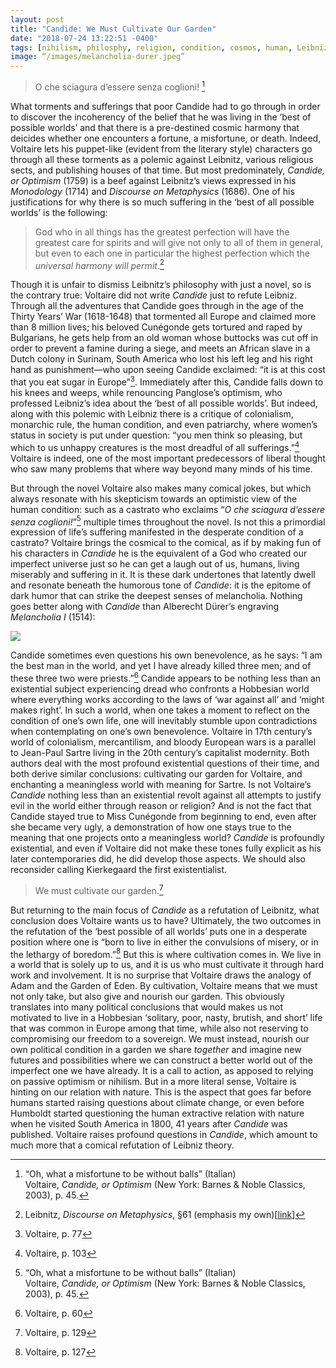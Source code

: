 ```yaml
---
layout: post
title: "Candide: We Must Cultivate Our Garden"
date: "2018-07-24 13:22:51 -0400"
tags: [nihilism, philosphy, religion, condition, cosmos, human, Leibniz, Voltaire]
image: “/images/melancholia-durer.jpeg”
---
```



> O che sciagura d’essere senza coglioni! [^1]

What torments and sufferings that poor Candide had to go through in order to discover the incoherency of the belief that he was living in the ‘best of possible worlds’ and that there is a pre-destined cosmic harmony that deicides whether one encounters a fortune, a misfortune, or death. Indeed, Voltaire lets his puppet-like (evident from the literary style) characters go through all these torments as a polemic against Leibnitz, various religious sects, and publishing houses of that time. But most predominately, *Candide, or Optimism* (1759) is a beef against Leibnitz’s views expressed in his *Monodology* (1714) and *Discourse on Metaphysics* (1686). One of his justifications for why there is so much suffering in the ‘best of all possible worlds’ is the following: 

> God who in all things has the greatest perfection will have the greatest care for spirits and will give not only to all of them in general, but even to each one in particular the highest perfection which the *universal harmony will permit*.[^5]

Though it is unfair to dismiss Leibnitz’s philosophy with just a novel, so is the contrary true: Voltaire did not write *Candide* just to refute Leibniz. Through all the adventures that Candide goes through in the age of the Thirty Years’ War (1618-1648) that tormented all Europe and claimed more than 8 million lives; his beloved Cunégonde gets tortured and raped by Bulgarians, he gets help from an old woman whose buttocks was cut off in order to prevent a famine during a siege, and meets an African slave in a Dutch colony in Surinam, South America who lost his left leg and his right hand as punishment—who  upon seeing Candide exclaimed: “it is at this cost that you eat sugar in Europe”[^3]. Immediately after this, Candide falls down to his knees and weeps, while renouncing Panglose’s optimism, who professed Leibniz’s idea about the ‘best of all possible worlds’. But indeed, along with this polemic with Leibniz there is a critique of colonialism, monarchic rule, the human condition, and even patriarchy, where women’s status in society is put under question: “you men think so pleasing, but which to us unhappy creatures is the most dreadful of all sufferings.”[^6] Voltaire is indeed, one of the most important predecessors of liberal thought who saw many problems that where way beyond many minds of his time.

But through the novel Voltaire also makes many comical jokes, but which always resonate with his skepticism towards an optimistic view of the human condition: such as a castrato who exclaims “*O che sciagura d’essere senza coglioni!*”[^1] multiple times throughout the novel. Is not this a primordial expression of life’s suffering manifested in the desperate condition of a castrato? Voltaire brings the cosmical to the comical, as if by making fun of his characters in *Candide* he is the equivalent of a God who created our imperfect universe just so he can get a laugh out of us, humans, living miserably and suffering in it. It is these dark undertones that latently dwell and resonate beneath the humorous tone of *Candide*: it is the epitome of dark humor that can strike the deepest senses of melancholia. Nothing goes better along with *Candide* than Alberecht Dürer’s engraving *Melancholia I* (1514):

![](/images/melancholia-durer.jpeg)


Candide sometimes even questions his own benevolence, as he says: “I am the best man in the world, and yet I have already killed three men; and of these three two were priests.”[^4] Candide appears to be nothing less than an existential subject experiencing dread who confronts a Hobbesian world where everything works according to the laws of ‘war against all’ and ‘might makes right’. In such a world, when one takes a moment to reflect on the condition of one’s own life, one will inevitably stumble upon contradictions when contemplating on one’s own benevolence. Voltaire in 17th century’s world of colonialism, mercantilism, and bloody European wars is a parallel to Jean-Paul Sartre living in the 20th century’s capitalist modernity. Both authors deal with the most profound existential questions of their time, and both derive similar conclusions: cultivating our garden for Voltaire, and enchanting a meaningless world with meaning for Sartre. Is not Voltaire’s *Candide* nothing less than an existential revolt against all attempts to justify evil in the world either through reason or religion? And is not the fact that Candide stayed true to Miss Cunégonde from beginning to end, even after she became very ugly, a demonstration of how one stays true to the meaning that one projects onto a meaningless world? *Candide* is profoundly existential, and even if Voltaire did not make these tones fully explicit as his later contemporaries did, he did develop those aspects. We should also reconsider calling Kierkegaard the first existentialist. 

> We must cultivate our garden.[^7]

But returning to the main focus of *Candide* as a refutation of Leibnitz, what conclusion does Voltaire wants us to have? Ultimately, the two outcomes in the refutation of the ‘best possible of all worlds’ puts one in a desperate position where one is “born to live in either the convulsions of misery, or in the lethargy of boredom.”[^2] 
But this is where cultivation comes in. We live in a world that is solely up to us, and it is us who must cultivate it through hard work and involvement. It is no surprise that Voltaire draws the analogy of Adam and the Garden of Eden. By cultivation, Voltaire means that we must not only take, but also give and nourish our garden. This obviously translates into many political conclusions that would makes us not motivated to live in a Hobbesian ‘solitary, poor, nasty, brutish, and short’ life that was common in Europe among that time, while also not reserving to compromising our freedom to a sovereign. We must instead, nourish our own political condition in a garden we share *together* and imagine new futures and possibilities where we can construct a better world out of the imperfect one we have already. It is a call to action, as apposed to relying on passive optimism or nihilism. But in a more literal sense, Voltaire is hinting on our relation with nature. This is the aspect that goes far before humans started raising questions about climate change, or even before Humboldt started questioning the human extractive relation with nature when he visited South America in 1800, 41 years after *Candide* was published. Voltaire raises profound questions in *Candide*, which amount to much more that a comical refutation of Leibniz theory.     

[^1]: “Oh, what a misfortune to be without balls” (Italian)  
Voltaire, *Candide, or Optimism* (New York: Barnes & Noble Classics, 2003), p. 45.
[^2]: Voltaire, p. 127
[^3]: Voltaire, p. 77
[^4]: Voltaire, p. 60
[^5]: Leibnitz, *Discourse on Metaphysics*, §61 (emphasis my own)[[link](https://archive.org/stream/discourseonmetap00leib/discourseonmetap00leib_djvu.txt)]
[^6]: Voltaire, p. 103
[^7]: Voltaire, p. 129
